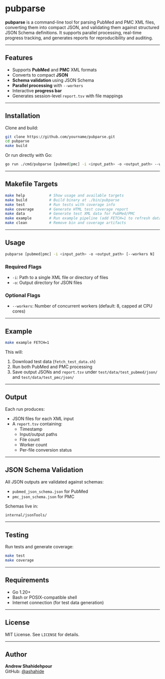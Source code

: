 
# pubparse

**pubparse** is a command-line tool for parsing PubMed and PMC XML files, converting them into compact JSON, and validating them against structured JSON Schema definitions. It supports parallel processing, real-time progress tracking, and generates reports for reproducibility and auditing.

---

## Features

- Supports **PubMed** and **PMC** XML formats
- Converts to compact **JSON**
- **Schema validation** using JSON Schema
- **Parallel processing** with `--workers`
- Interactive **progress bar**
- Generates session-level `report.tsv` with file mappings

---

## Installation

Clone and build:

```bash
git clone https://github.com/yourname/pubparse.git
cd pubparse
make build
```

Or run directly with Go:

```bash
go run ./cmd/pubparse [pubmed|pmc] -i <input_path> -o <output_path> --workers 4
```

---

## Makefile Targets

```bash
make help           # Show usage and available targets
make build          # Build binary at ./bin/pubparse
make test           # Run tests with coverage info
make coverage       # Generate HTML test coverage report
make data           # Generate test XML data for PubMed/PMC
make example        # Run example pipeline (add FETCH=1 to refresh data)
make clean          # Remove bin and coverage artifacts
```

---

## Usage

```bash
pubparse [pubmed|pmc] -i <input_path> -o <output_path> [--workers N]
```

### Required Flags

- `-i`: Path to a single XML file or directory of files
- `-o`: Output directory for JSON files

### Optional Flags

- `--workers`: Number of concurrent workers (default: 8, capped at CPU cores)

---

## Example

```bash
make example FETCH=1
```

This will:
1. Download test data (`fetch_test_data.sh`)
2. Run both PubMed and PMC processing
3. Save output JSONs and `report.tsv` under `test/data/test_pubmed/json/` and `test/data/test_pmc/json/`

---

## Output

Each run produces:

- JSON files for each XML input
- A `report.tsv` containing:
  - Timestamp
  - Input/output paths
  - File count
  - Worker count
  - Per-file conversion status

---

## JSON Schema Validation

All JSON outputs are validated against schemas:

- `pubmed_json_schema.json` for PubMed
- `pmc_json_schema.json` for PMC

Schemas live in:

```bash
internal/jsonTools/
```

---

## Testing

Run tests and generate coverage:

```bash
make test
make coverage
```

---

## Requirements

- Go 1.20+
- Bash or POSIX-compatible shell
- Internet connection (for test data generation)

---

## License

MIT License. See `LICENSE` for details.

---

## Author

**Andrew Shahidehpour**  
GitHub: [@ashahide](https://github.com/ashahide)